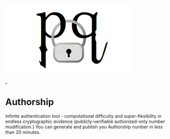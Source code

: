 ![](https://github.com/compromise-evident/Authorship/blob/main/Graphic.png)

_


# Authorship
Infinite authentication tool - computational difficulty and super-flexibility in endless cryptographic evidence (publicly-verifiable authorized-only number modification.) You can generate and publish you Authorship number in less than 20 minutes.
